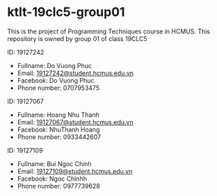 # ktlt-19clc5-group01
This is the project of Programming Techniques course in HCMUS. This repository is owned by group 01 of class 19CLC5

ID: 19127242
+ Fullname: Do Vuong Phuc
+ Email: 19127242@student.hcmus.edu.vn
+ Facebook: Do Vuong Phuc
+ Phone number: 0707953475

ID: 19127067
+ Fullname: Hoang Nhu Thanh
+ Email: 19127067@student.hcmus.edu.vn
+ Facebook: NhuThanh Hoang
+ Phone number: 0933442607

ID: 19127109
+ Fullname: Bui Ngoc Chinh
+ Email: 19127109@student.hcmus.edu.vn
+ Facebook: Ngoc Chinhh
+ Phone number: 0977739628
